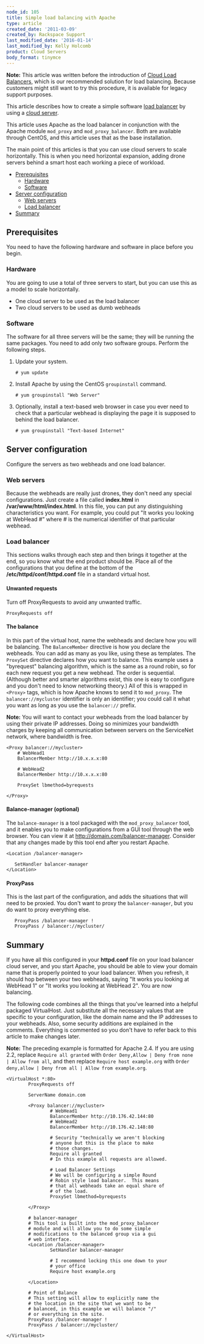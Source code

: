 ```yaml
---
node_id: 105
title: Simple load balancing with Apache
type: article
created_date: '2011-03-09'
created_by: Rackspace Support
last_modified_date: '2016-01-14'
last_modified_by: Kelly Holcomb
product: Cloud Servers
body_format: tinymce
---
```


**Note:** This article was written before the introduction of [Cloud
Load
Balancers](/how-to/cloud-load-balancers),
which is our recommended solution for load balancing. Because customers
might still want to try this procedure, it is available for legacy
support purposes.

This article describes how to create a simple software [load
balancer](http://www.rackspace.com/cloud/load-balancing/) by using a
[cloud server](http://www.rackspace.com/cloud/servers/).

This article uses Apache as the load balancer in conjunction with the
Apache module `mod_proxy` and `mod_proxy_balancer`. Both are available
through CentOS, and this article uses that as the base installation.

The main point of this articles is that you can use cloud servers to
scale horizontally. This is when you need horizontal expansion, adding
drone servers behind a smart host each working a piece of workload.

-   [Prerequisites](#Prerequisites)
    -   [Hardware](#Hardware)
    -   [Software](#Software)
-   [Server configuration](#Server_Configuration)
    -   [Web servers](#Web_Servers)
    -   [Load balancer](#Load_Balancer)
-   [Summary](#Summary)



Prerequisites
-------------

You need to have the following hardware and software in place before you
begin.



### Hardware

You are going to use a total of three servers to start, but you can use
this as a model to scale horizontally.

-   One cloud server to be used as the load balancer
-   Two cloud servers to be used as dumb webheads



### Software

The software for all three servers will be the same; they will be
running the same packages. You need to add only two software groups.
Perform the following steps.

1.  Update your system.

        # yum update

2.  Install Apache by using the CentOS `groupinstall` command.

        # yum groupinstall "Web Server"

3.  Optionally, install a text-based web browser in case you ever need
    to check that a particular webhead is displaying the page it is
    supposed to behind the load balancer.

        # yum groupinstall "Text-based Internet"



Server configuration
--------------------

Configure the servers as two webheads and one load balancer.



### Web servers

Because the webheads are really just drones, they don't need any special
configurations. Just create a file called **index.html** in
**/var/www/html/index.html**. In this file, you can put any
distinguishing characteristics you want. For example, you could put "It
works you looking at WebHead \#" where \# is the numerical identifier of
that particular webhead.



### Load balancer

This sections walks through each step and then brings it together at the
end, so you know what the end product should be. Place all of the
configurations that you define at the bottom of the
**/etc/httpd/conf/httpd.conf** file in a standard virtual host.



#### Unwanted requests

Turn off ProxyRequests to avoid any unwanted traffic.

    ProxyRequests off



#### The balance

In this part of the virtual host, name the webheads and declare how you
will be balancing. The `BalanceMember` directive is how you declare the
webheads. You can add as many as you like, using these as templates. The
`ProxySet` directive declares how you want to balance. This example uses
a "byrequest" balancing algorithm, which is the same as a round robin,
so for each new request you get a new webhead. The order is sequential.
(Although better and smarter algorithms exist, this one is easy to
configure and you don't need to know networking theory.) All of this is
wrapped in `<Proxy>` tags, which is how Apache knows to send it to
`mod_proxy`. The `balancer://mycluster` identifier is only an
identifier; you could call it what you want as long as you use the
`balancer://` prefix.

**Note:** You will want to contact your webheads from the load balancer
by using their private IP addresses. Doing so minimizes your bandwidth
charges by keeping all communication between servers on the ServiceNet
network, where bandwidth is free.

    <Proxy balancer://mycluster>
        # WebHead1
        BalancerMember http://10.x.x.x:80

        # WebHead2
        BalancerMember http://10.x.x.x:80

        ProxySet lbmethod=byrequests

    </Proxy>



#### Balance-manager (optional)

The `balance-manager` is a tool packaged with the `mod_proxy_balancer`
tool, and it enables you to make configurations from a GUI tool through
the web browser. You can view it at
<http://domain.com/balancer-manager>. Consider that any changes made by
this tool end after you restart Apache.

    <Location /balancer-manager>

       SetHandler balancer-manager
    </Location>





#### ProxyPass

This is the last part of the configuration, and adds the situations that
will need to be proxied. You don't want to proxy the `balancer-manager`,
but you do want to proxy everything else.

       ProxyPass /balancer-manager !
       ProxyPass / balancer://mycluster/



Summary
-------

If you have all this configured in your **httpd.conf** file on your load
balancer cloud server, and you start Apache, you should be able to view
your domain name that is properly pointed to your load balancer. When
you refresh, it should hop between your two webheads, saying "It works
you looking at WebHead 1" or "It works you looking at WebHead 2". You
are now balancing.

The following code combines all the things that you've learned into a
helpful packaged VirtualHost. Just substitute all the necessary values
that are specific to your configuration, like the domain name and the IP
addresses to your webheads. Also, some security additions are explained
in the comments. Everything is commented so you don't have to refer back
to this article to make changes later.

**Note:** The preceding example is formatted for Apache 2.4. If you are
using 2.2, replace `Require all granted` with
`Order Deny,Allow | Deny from none | Allow from all`, and then replace
`Require host example.org` with
`Order deny,allow | Deny from all | Allow from example.org`.

    <VirtualHost *:80>
            ProxyRequests off

            ServerName domain.com

            <Proxy balancer://mycluster>
                    # WebHead1
                    BalancerMember http://10.176.42.144:80
                    # WebHead2
                    BalancerMember http://10.176.42.148:80

                    # Security "technically we aren't blocking
                    # anyone but this is the place to make
                    # those changes.
                    Require all granted
                    # In this example all requests are allowed.

                    # Load Balancer Settings
                    # We will be configuring a simple Round
                    # Robin style load balancer.  This means
                    # that all webheads take an equal share of
                    # of the load.
                    ProxySet lbmethod=byrequests

            </Proxy>

            # balancer-manager
            # This tool is built into the mod_proxy_balancer
            # module and will allow you to do some simple
            # modifications to the balanced group via a gui
            # web interface.
            <Location /balancer-manager>
                    SetHandler balancer-manager

                    # I recommend locking this one down to your
                    # your office
                    Require host example.org

            </Location>

            # Point of Balance
            # This setting will allow to explicitly name the
            # the location in the site that we want to be
            # balanced, in this example we will balance "/"
            # or everything in the site.
            ProxyPass /balancer-manager !
            ProxyPass / balancer://mycluster/

    </VirtualHost>


